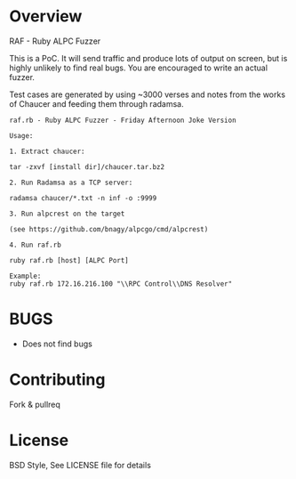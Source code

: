 Overview
======

RAF - Ruby ALPC Fuzzer

This is a PoC. It will send traffic and produce lots of output on screen, but
is highly unlikely to find real bugs. You are encouraged to write an actual
fuzzer.

Test cases are generated by using ~3000 verses and notes from the works of
Chaucer and feeding them through radamsa.

```
raf.rb - Ruby ALPC Fuzzer - Friday Afternoon Joke Version

Usage:

1. Extract chaucer:

tar -zxvf [install dir]/chaucer.tar.bz2

2. Run Radamsa as a TCP server:

radamsa chaucer/*.txt -n inf -o :9999

3. Run alpcrest on the target

(see https://github.com/bnagy/alpcgo/cmd/alpcrest)

4. Run raf.rb

ruby raf.rb [host] [ALPC Port]

Example:
ruby raf.rb 172.16.216.100 "\\RPC Control\\DNS Resolver"
```

BUGS
=======

- Does not find bugs

Contributing
=======

Fork & pullreq

License
=======

BSD Style, See LICENSE file for details



